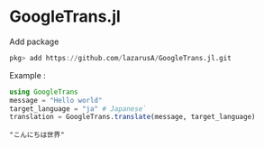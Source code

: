 # GoogleTrans.jl

Add package

```julia
pkg> add https://github.com/lazarusA/GoogleTrans.jl.git

```

Example :

```julia
using GoogleTrans
message = "Hello world"
target_language = "ja" # Japanese`
translation = GoogleTrans.translate(message, target_language)
```
```
"こんにちは世界"
```
